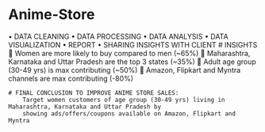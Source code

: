# Anime-Store
•	DATA CLEANING
•	DATA PROCESSING
•	DATA ANALYSIS
•	DATA VISUALIZATION
•	REPORT
•	SHARING INSIGHTS WITH CLIENT 
     # INSIGHTS
      	Women are more likely to buy compared to men (~65%)
      	Maharashtra, Karnataka and Uttar Pradesh are the top 3 states (~35%)
      	Adult age group (30-49 yrs) is max contributing (~50%)
      	Amazon, Flipkart and Myntra channels are max contributing (-80%)
		  
    # FINAL CONCLUSION TO IMPROVE ANIME STORE SALES:
        Target women customers of age group (30-49 yrs) living in Maharashtra, Karnataka and Uttar Pradesh by 
        showing ads/offers/coupons available on Amazon, Flipkart and Myntra

